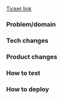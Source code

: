 <!-- Don't forget to set this PR title as: [{ticked_id}] {ticket_name} -->

[Ticket link](https://railsware.atlassian.net/browse/CPL-)

### Problem/domain

### Tech changes

### Product changes

<!-- This section is optional -->

### How to test

<!-- Please ALWAYS fill in this section! It's vital for the proper holding of Test Fest. Add "N/A" if it's a non-testable change -->

### How to deploy

<!-- This section is optional -->
